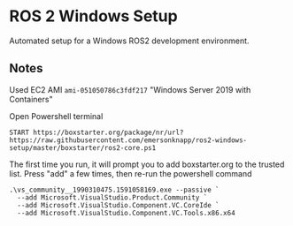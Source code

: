 # ROS 2 Windows Setup

Automated setup for a Windows ROS2 development environment.


## Notes

Used EC2 AMI `ami-051050786c3fdf217` "Windows Server 2019 with Containers"

Open Powershell terminal

```
START https://boxstarter.org/package/nr/url?https://raw.githubusercontent.com/emersonknapp/ros2-windows-setup/master/boxstarter/ros2-core.ps1

```

The first time you run, it will prompt you to add boxstarter.org to the trusted list. Press "add" a few times, then re-run the powershell command


```
.\vs_community__1990310475.1591058169.exe --passive `
  --add Microsoft.VisualStudio.Product.Community `
  --add Microsoft.VisualStudio.Component.VC.CoreIde `
  --add Microsoft.VisualStudio.Component.VC.Tools.x86.x64
```
